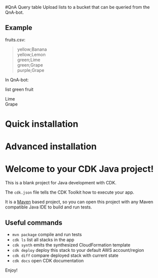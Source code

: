#QnA Query table
Upload lists to a bucket that can be queried from the QnA-bot.

## Example

fruits.csv:

> yellow;Banana\
> yellow;Lemon\
> green;Lime\
> green;Grape\
> purple;Grape

In QnA-bot:

list green fruit

Lime\
Grape

# Quick installation

# Advanced installation



# Welcome to your CDK Java project!

This is a blank project for Java development with CDK.

The `cdk.json` file tells the CDK Toolkit how to execute your app.

It is a [Maven](https://maven.apache.org/) based project, so you can open this project with any Maven compatible Java IDE to build and run tests.

## Useful commands

 * `mvn package`     compile and run tests
 * `cdk ls`          list all stacks in the app
 * `cdk synth`       emits the synthesized CloudFormation template
 * `cdk deploy`      deploy this stack to your default AWS account/region
 * `cdk diff`        compare deployed stack with current state
 * `cdk docs`        open CDK documentation

Enjoy!
